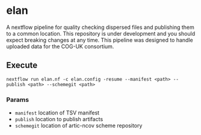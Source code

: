 # elan
A nextflow pipeline for quality checking dispersed files and publishing them to a common location.
This repository is under development and you should expect breaking changes at any time.
This pipeline was designed to handle uploaded data for the COG-UK consortium.

## Execute

```
nextflow run elan.nf -c elan.config -resume --manifest <path> --publish <path> --schemegit <path>
```

### Params

* `manifest` location of TSV manifest
* `publish` location to publish artifacts
* `schemegit` location of artic-ncov scheme repository


